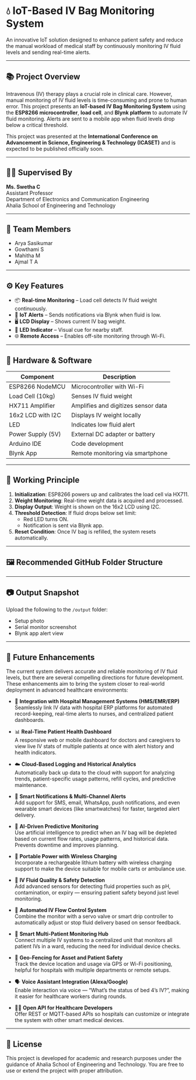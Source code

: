 # 💧 IoT-Based IV Bag Monitoring System

An innovative IoT solution designed to enhance patient safety and reduce the manual workload of medical staff by continuously monitoring IV fluid levels and sending real-time alerts.

---

## 📚 Project Overview

Intravenous (IV) therapy plays a crucial role in clinical care. However, manual monitoring of IV fluid levels is time-consuming and prone to human error. This project presents an **IoT-based IV Bag Monitoring System** using the **ESP8266 microcontroller**, **load cell**, and **Blynk platform** to automate IV fluid monitoring. Alerts are sent to a mobile app when fluid levels drop below a critical threshold.

This project was presented at the **International Conference on Advancement in Science, Engineering & Technology (ICASET)** and is expected to be published officially soon.

---

## 🧑‍🏫 Supervised By

**Ms. Swetha C**  
Assistant Professor  
Department of Electronics and Communication Engineering  
Ahalia School of Engineering and Technology

---

## 👥 Team Members

- Arya Sasikumar 
- Gowthami S  
- Mahitha M  
- Ajmal T A

---

## ⚙️ Key Features

- 📦 **Real-time Monitoring** – Load cell detects IV fluid weight continuously.
- 📲 **IoT Alerts** – Sends notifications via Blynk when fluid is low.
- 🖥 **LCD Display** – Shows current IV bag weight.
- 🔴 **LED Indicator** – Visual cue for nearby staff.
- 🌐 **Remote Access** – Enables off-site monitoring through Wi-Fi.

---

## 🔧 Hardware & Software

| Component             | Description                           |
|----------------------|---------------------------------------|
| ESP8266 NodeMCU      | Microcontroller with Wi-Fi            |
| Load Cell (10kg)     | Senses IV fluid weight                |
| HX711 Amplifier      | Amplifies and digitizes sensor data   |
| 16x2 LCD with I2C    | Displays IV weight locally            |
| LED                  | Indicates low fluid alert             |
| Power Supply (5V)    | External DC adapter or battery        |
| Arduino IDE          | Code development                      |
| Blynk App            | Remote monitoring via smartphone      |

---

## 🧠 Working Principle

1. **Initialization**: ESP8266 powers up and calibrates the load cell via HX711.  
2. **Weight Monitoring**: Real-time weight data is acquired and processed.  
3. **Display Output**: Weight is shown on the 16x2 LCD using I2C.  
4. **Threshold Detection**: If fluid drops below set limit:
   - Red LED turns ON.
   - Notification is sent via Blynk app.
5. **Reset Condition**: Once IV bag is refilled, the system resets automatically.

---

## 🖼️ Recommended GitHub Folder Structure


---

## 📷 Output Snapshot

Upload the following to the `/output` folder:
- Setup photo
- Serial monitor screenshot
- Blynk app alert view

---

## 🔮 Future Enhancements

The current system delivers accurate and reliable monitoring of IV fluid levels, but there are several compelling directions for future development. These enhancements aim to bring the system closer to real-world deployment in advanced healthcare environments:

- 🏥 **Integration with Hospital Management Systems (HMS/EMR/ERP)**  
  Seamlessly link IV data with hospital ERP platforms for automated record-keeping, real-time alerts to nurses, and centralized patient dashboards.

- 📊 **Real-Time Patient Health Dashboard**  
  A responsive web or mobile dashboard for doctors and caregivers to view live IV stats of multiple patients at once with alert history and health indicators.

- ☁️ **Cloud-Based Logging and Historical Analytics**  
  Automatically back up data to the cloud with support for analyzing trends, patient-specific usage patterns, refill cycles, and predictive maintenance.

- 📲 **Smart Notifications & Multi-Channel Alerts**  
  Add support for SMS, email, WhatsApp, push notifications, and even wearable smart devices (like smartwatches) for faster, targeted alert delivery.

- 🤖 **AI-Driven Predictive Monitoring**  
  Use artificial intelligence to predict when an IV bag will be depleted based on current flow rates, usage patterns, and historical data. Prevents downtime and improves planning.

- 🔋 **Portable Power with Wireless Charging**  
  Incorporate a rechargeable lithium battery with wireless charging support to make the device suitable for mobile carts or ambulance use.

- 🧪 **IV Fluid Quality & Safety Detection**  
  Add advanced sensors for detecting fluid properties such as pH, contamination, or expiry — ensuring patient safety beyond just level monitoring.

- 🔁 **Automated IV Flow Control System**  
  Combine the monitor with a servo valve or smart drip controller to automatically adjust or stop fluid delivery based on sensor feedback.

- 🧬 **Smart Multi-Patient Monitoring Hub**  
  Connect multiple IV systems to a centralized unit that monitors all patient IVs in a ward, reducing the need for individual device checks.

- 📡 **Geo-Fencing for Asset and Patient Safety**  
  Track the device location and usage via GPS or Wi-Fi positioning, helpful for hospitals with multiple departments or remote setups.

- 🗣️ **Voice Assistant Integration (Alexa/Google)**  
  Enable interaction via voice — “What’s the status of bed 4’s IV?”, making it easier for healthcare workers during rounds.

- 🧑‍💻 **Open API for Healthcare Developers**  
  Offer REST or MQTT-based APIs so hospitals can customize or integrate the system with other smart medical devices.

---

## 📄 License

This project is developed for academic and research purposes under the guidance of Ahalia School of Engineering and Technology. You are free to use or extend the project with proper attribution.

